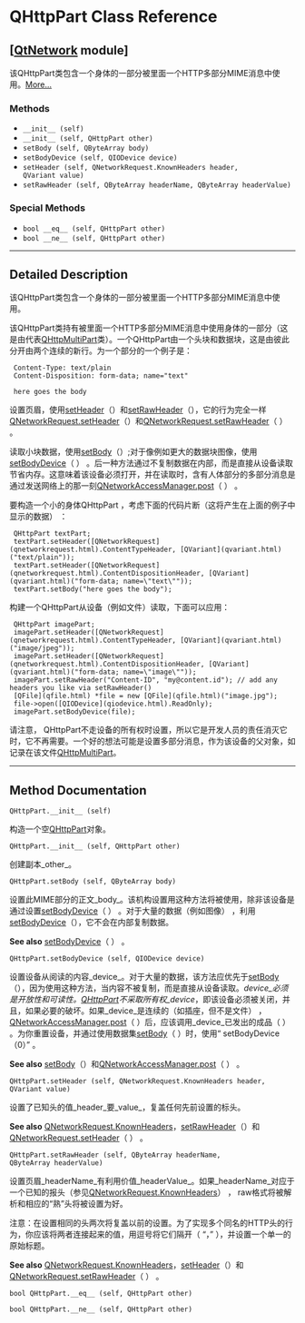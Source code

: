 # QHttpPart Class Reference

## [[QtNetwork](index.htm) module]

该QHttpPart类包含一个身体的一部分被里面一个HTTP多部分MIME消息中使用。[More...](#details)

### Methods

*   `__init__ (self)`
*   `__init__ (self, QHttpPart other)`
*   `setBody (self, QByteArray body)`
*   `setBodyDevice (self, QIODevice device)`
*   `setHeader (self, QNetworkRequest.KnownHeaders header, QVariant value)`
*   `setRawHeader (self, QByteArray headerName, QByteArray headerValue)`

### Special Methods

*   `bool __eq__ (self, QHttpPart other)`
*   `bool __ne__ (self, QHttpPart other)`

* * *

## Detailed Description

该QHttpPart类包含一个身体的一部分被里面一个HTTP多部分MIME消息中使用。

该QHttpPart类持有被里面一个HTTP多部分MIME消息中使用身体的一部分（这是由代表[QHttpMultiPart](qhttpmultipart.html)类）。一个QHttpPart由一个头块和数据块，这是由彼此分开由两个连续的新行。为一个部分的一个例子是：

```
 Content-Type: text/plain
 Content-Disposition: form-data; name="text"

 here goes the body

```

设置页眉，使用[setHeader](qhttppart.html#setHeader)（）和[setRawHeader](qhttppart.html#setRawHeader)（），它的行为完全一样[QNetworkRequest.setHeader](qnetworkrequest.html#setHeader)（）和[QNetworkRequest.setRawHeader](qnetworkrequest.html#setRawHeader)（ ） 。

读取小块数据，使用[setBody](qhttppart.html#setBody)（）;对于像例如更大的数据块图像，使用[setBodyDevice](qhttppart.html#setBodyDevice)（ ） 。后一种方法通过不复制数据在内部，而是直接从设备读取节省内存。这意味着该设备必须打开，并在读取时，含有人体部分的多部分消息是通过发送网络上的那一刻[QNetworkAccessManager.post](qnetworkaccessmanager.html#post)（ ） 。

要构造一个小的身体QHttpPart ，考虑下面的代码片断（这将产生在上面的例子中显示的数据） ：

```
 QHttpPart textPart;
 textPart.setHeader([QNetworkRequest](qnetworkrequest.html).ContentTypeHeader, [QVariant](qvariant.html)("text/plain"));
 textPart.setHeader([QNetworkRequest](qnetworkrequest.html).ContentDispositionHeader, [QVariant](qvariant.html)("form-data; name=\"text\""));
 textPart.setBody("here goes the body");

```

构建一个QHttpPart从设备（例如文件）读取，下面可以应用：

```
 QHttpPart imagePart;
 imagePart.setHeader([QNetworkRequest](qnetworkrequest.html).ContentTypeHeader, [QVariant](qvariant.html)("image/jpeg"));
 imagePart.setHeader([QNetworkRequest](qnetworkrequest.html).ContentDispositionHeader, [QVariant](qvariant.html)("form-data; name=\"image\""));
 imagePart.setRawHeader("Content-ID", "my@content.id"); // add any headers you like via setRawHeader()
 [QFile](qfile.html) *file = new [QFile](qfile.html)("image.jpg");
 file->open([QIODevice](qiodevice.html).ReadOnly);
 imagePart.setBodyDevice(file);

```

请注意， QHttpPart不走设备的所有权时设置，所以它是开发人员的责任消灭它时，它不再需要。一个好的想法可能是设置多部分消息，作为该设备的父对象，如记录在该文件[QHttpMultiPart](qhttpmultipart.html)。

* * *

## Method Documentation

```
QHttpPart.__init__ (self)
```

构造一个空[QHttpPart](qhttppart.html)对象。

```
QHttpPart.__init__ (self, QHttpPart other)
```

创建副本_other_。

```
QHttpPart.setBody (self, QByteArray body)
```

设置此MIME部分的正文_body_。该机构设置用这种方法将被使用，除非该设备是通过设置[setBodyDevice](qhttppart.html#setBodyDevice)（ ） 。对于大量的数据（例如图像） ，利用[setBodyDevice](qhttppart.html#setBodyDevice)（），它不会在内部复制数据。

**See also** [setBodyDevice](qhttppart.html#setBodyDevice)（ ） 。

```
QHttpPart.setBodyDevice (self, QIODevice device)
```

设置设备从阅读的内容_device_。对于大量的数据，该方法应优先于[setBody](qhttppart.html#setBody)（），因为使用这种方法，当内容不被复制，而是直接从设备读取。_device_必须是开放性和可读性。[QHttpPart](qhttppart.html)不采取所有权_device_，即该设备必须被关闭，并且，如果必要的破坏。如果_device_是连续的（如插座，但不是文件） ，[QNetworkAccessManager.post](qnetworkaccessmanager.html#post)（ ）后，应该调用_device_已发出的成品（ ） 。为你重置设备，并通过使用数据集[setBody](qhttppart.html#setBody)（ ）时，使用“ setBodyDevice （0）” 。

**See also** [setBody](qhttppart.html#setBody)（）和[QNetworkAccessManager.post](qnetworkaccessmanager.html#post)（ ） 。

```
QHttpPart.setHeader (self, QNetworkRequest.KnownHeaders header, QVariant value)
```

设置了已知头的值_header_要_value_，复盖任何先前设置的标头。

**See also** [QNetworkRequest.KnownHeaders](qnetworkrequest.html#KnownHeaders-enum)，[setRawHeader](qhttppart.html#setRawHeader)（）和[QNetworkRequest.setHeader](qnetworkrequest.html#setHeader)（ ） 。

```
QHttpPart.setRawHeader (self, QByteArray headerName, QByteArray headerValue)
```

设置页眉_headerName_有利用价值_headerValue_。如果_headerName_对应于一个已知的报头（参见[QNetworkRequest.KnownHeaders](qnetworkrequest.html#KnownHeaders-enum)） ， raw格式将被解析和相应的“熟”头将被设置为好。

注意：在设置相同的头两次将复盖以前的设置。为了实现多个同名的HTTP头的行为，你应该将两者连接起来的值，用逗号将它们隔开（ “，” ），并设置一个单一的原始标题。

**See also** [QNetworkRequest.KnownHeaders](qnetworkrequest.html#KnownHeaders-enum)，[setHeader](qhttppart.html#setHeader)（）和[QNetworkRequest.setRawHeader](qnetworkrequest.html#setRawHeader)（ ） 。

```
bool QHttpPart.__eq__ (self, QHttpPart other)
```

```
bool QHttpPart.__ne__ (self, QHttpPart other)
```